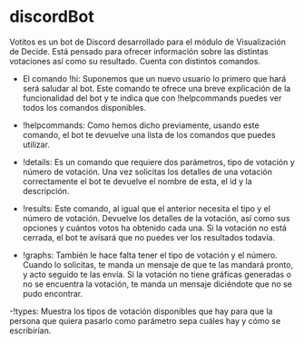 # discordBot
Votitos es un bot de Discord desarrollado para el módulo de Visualización de Decide. Está pensado para ofrecer información sobre las distintas votaciones así como su resultado. 
Cuenta con distintos comandos. 

- El comando !hi: Suponemos que un nuevo usuario lo primero que hará será saludar al bot. Este comando te ofrece una breve explicación de la funcionalidad del bot y te indica que con !helpcommands puedes ver todos los comandos disponibles.

- !helpcommands: Como hemos dicho previamente, usando este comando, el bot te devuelve una lista de los comandos que puedes utilizar.

- !details: Es un comando que requiere dos parámetros, tipo de votación y número de votación. Una vez solicitas los detalles de una votación correctamente el bot te devuelve el nombre de esta, el id y la descripción.

- !results: Este comando, al igual que el anterior necesita el tipo y el número de votación. Devuelve los detalles de la votación, así como sus opciones y cuántos votos ha obtenido cada una. Si la votación no está cerrada, el bot te avisará que no puedes ver los resultados todavía.

- !graphs: También le hace falta tener el tipo de votación y el número. Cuando lo solicitas, te manda un mensaje de que te las mandará pronto, y acto seguido te las envía. Si la votación no tiene gráficas generadas o no se encuentra la votación, te manda un mensaje diciéndote que no se pudo encontrar.

-!types: Muestra los tipos de votación disponibles que hay para que la persona que quiera pasarlo como parámetro sepa cuáles hay y cómo se escribirían.
